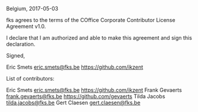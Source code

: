 Belgium, 2017-05-03

fks agrees to the terms of the COffice Corporate Contributor License
Agreement v1.0.

I declare that I am authorized and able to make this agreement and sign this
declaration.

Signed,

Eric Smets eric.smets@fks.be https://github.com/ikzent

List of contributors:

Eric Smets eric.smets@fks.be https://github.com/ikzent
Frank Gevaerts frank.gevaerts@fks.be https://github.com/gevaerts
Tilda Jacobs tilda.jacobs@fks.be
Gert Claesen gert.claesen@fks.be

